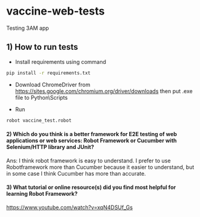 # vaccine-web-tests

Testing 3AM app

## 1) How to run tests
- Install requirements using command

```bash
pip install -r requirements.txt
```

- Download ChromeDriver from
https://sites.google.com/chromium.org/driver/downloads
 then put .exe file to Python\Scripts
 
- Run

```bash
robot vaccine_test.robot
```

#### 2) Which do you think is a better framework for E2E testing of web applications or web services:  Robot Framework or Cucumber with Selenium/HTTP library and JUnit?

Ans: I think robot framework is easy to understand. I prefer to use Robotframework more than Cucumber because it easier to understand, but in some case I think Cucumber has more than accurate.

#### 3) What tutorial or online resource(s) did you find most helpful for learning Robot Framework?

https://www.youtube.com/watch?v=xqN4DSUf_Gs
